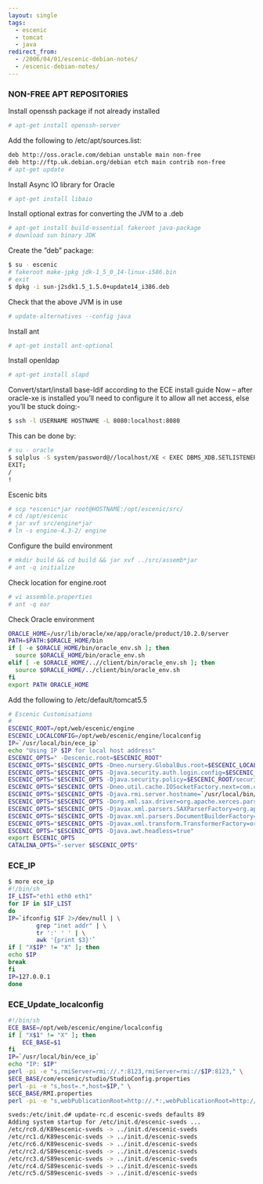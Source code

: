 ```yaml
---
layout: single
tags:
  - escenic
  - tomcat
  - java
redirect_from:
  - /2006/04/01/escenic-debian-notes/
  - /escenic-debian-notes/
---
```


### NON-FREE APT REPOSITORIES
Install openssh package if not already installed

```bash
# apt-get install openssh-server
```
Add the following to /etc/apt/sources.list:

```bash
deb http://oss.oracle.com/debian unstable main non-free
deb http://ftp.uk.debian.org/debian etch main contrib non-free
# apt-get update
```
Install Async IO library for Oracle

```bash
# apt-get install libaio
```
Install optional extras for converting the JVM to a .deb

```bash
# apt-get install build-essential fakeroot java-package
# download sun binary JDK
```
Create the ”deb” package:

```bash
$ su - escenic
# fakeroot make-jpkg jdk-1_5_0_14-linux-i586.bin
# exit
$ dpkg -i sun-j2sdk1.5_1.5.0+update14_i386.deb
```
Check that the above JVM is in use

```bash
# update-alternatives --config java
```
Install ant

```bash
# apt-get install ant-optional
```
Install openldap

```bash
# apt-get install slapd
```
Convert/start/install base-ldif according to the ECE install guide
Now – after oracle-xe is installed you’ll need to configure it to allow all net access, else you’ll be stuck doing:-

```bash
$ ssh -l USERNAME HOSTNAME -L 8080:localhost:8080
```
This can be done by:

```bash
# su - oracle
$ sqlplus -S system/password@//localhost/XE < EXEC DBMS_XDB.SETLISTENERLOCALACCESS(FALSE);
EXIT;
/
!
```
Escenic bits

```bash
# scp *escenic*jar root@HOSTNAME:/opt/escenic/src/
# cd /opt/escenic
# jar xvf src/engine*jar
# ln -s engine-4.3-2/ engine
```
Configure the build environment

```bash
# mkdir build && cd build && jar xvf ../src/assemb*jar
# ant -q initialize
```
Check location for engine.root

```bash
# vi assemble.properties
# ant -q ear
```
Check Oracle environment

```bash
ORACLE_HOME=/usr/lib/oracle/xe/app/oracle/product/10.2.0/server
PATH=$PATH:$ORACLE_HOME/bin
if [ -e $ORACLE_HOME/bin/oracle_env.sh ]; then
  source $ORACLE_HOME/bin/oracle_env.sh
elif [ -e $ORACLE_HOME/..//client/bin/oracle_env.sh ]; then
  source $ORACLE_HOME/../client/bin/oracle_env.sh
fi
export PATH ORACLE_HOME
```
Add the following to /etc/default/tomcat5.5

```bash
# Escenic Customisations
#
ESCENIC_ROOT=/opt/web/escenic/engine
ESCENIC_LOCALCONFIG=/opt/web/escenic/engine/localconfig
IP=`/usr/local/bin/ece_ip`
echo "Using IP $IP for local host address"
ESCENIC_OPTS=" -Descenic.root=$ESCENIC_ROOT"
ESCENIC_OPTS="$ESCENIC_OPTS -Dneo.nursery.GlobalBus.root=$ESCENIC_LOCALCONFIG/"
ESCENIC_OPTS="$ESCENIC_OPTS -Djava.security.auth.login.config=$ESCENIC_ROOT/security/jaas.config"
ESCENIC_OPTS="$ESCENIC_OPTS -Djava.security.policy=$ESCENIC_ROOT/security/java.policy"
ESCENIC_OPTS="$ESCENIC_OPTS -Dneo.util.cache.IOSocketFactory.next=com.css.rmi.ServerTwoWaySocketFactory"
ESCENIC_OPTS="$ESCENIC_OPTS -Djava.rmi.server.hostname=`/usr/local/bin/ece_ip`"
ESCENIC_OPTS="$ESCENIC_OPTS -Dorg.xml.sax.driver=org.apache.xerces.parsers.SAXParser"
ESCENIC_OPTS="$ESCENIC_OPTS -Djavax.xml.parsers.SAXParserFactory=org.apache.xerces.jaxp.SAXParserFactoryImpl"
ESCENIC_OPTS="$ESCENIC_OPTS -Djavax.xml.parsers.DocumentBuilderFactory=org.apache.xerces.jaxp.DocumentBuilderFactoryImpl"
ESCENIC_OPTS="$ESCENIC_OPTS -Djavax.xml.transform.TransformerFactory=org.apache.xalan.processor.TransformerFactoryImpl"
ESCENIC_OPTS="$ESCENIC_OPTS -Djava.awt.headless=true"
export ESCENIC_OPTS
CATALINA_OPTS="-server $ESCENIC_OPTS"
```
### ECE_IP

```bash
$ more ece_ip
#!/bin/sh
IF_LIST="eth1 eth0 eth1"
for IF in $IF_LIST
do
IP=`ifconfig $IF 2>/dev/null | \
		grep "inet addr" | \
		tr ':' ' ' | \
        awk '{print $3}'`
if [ "X$IP" != "X" ]; then
echo $IP
break
fi
IP=127.0.0.1
done
```
### ECE_Update_localconfig

```bash
#!/bin/sh
ECE_BASE=/opt/web/escenic/engine/localconfig
if [ "X$1" != "X" ]; then
	ECE_BASE=$1
fi
IP=`/usr/local/bin/ece_ip`
echo "IP: $IP"
perl -pi -e "s,rmiServer=rmi://.*:8123,rmiServer=rmi://$IP:8123," \
$ECE_BASE/com/escenic/studio/StudioConfig.properties
perl -pi -e "s,host=.*,host=$IP," \
$ECE_BASE/RMI.properties
perl -pi -e "s,webPublicationRoot=http://.*:,webPublicationRoot=http://$IP:," $ECE_BASE/ServerConfig.properties
```

```bash
sveds:/etc/init.d# update-rc.d escenic-sveds defaults 89
Adding system startup for /etc/init.d/escenic-sveds ...
/etc/rc0.d/K89escenic-sveds -> ../init.d/escenic-sveds
/etc/rc1.d/K89escenic-sveds -> ../init.d/escenic-sveds
/etc/rc6.d/K89escenic-sveds -> ../init.d/escenic-sveds
/etc/rc2.d/S89escenic-sveds -> ../init.d/escenic-sveds
/etc/rc3.d/S89escenic-sveds -> ../init.d/escenic-sveds
/etc/rc4.d/S89escenic-sveds -> ../init.d/escenic-sveds
/etc/rc5.d/S89escenic-sveds -> ../init.d/escenic-sveds
```
